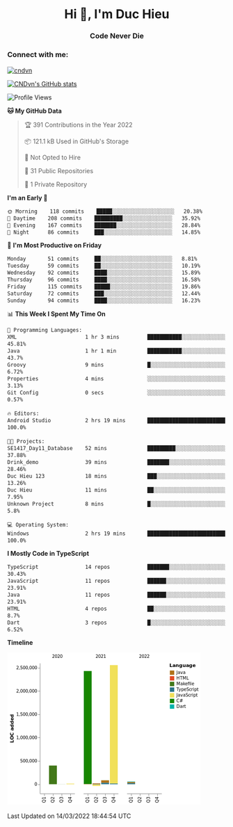 <h1 align="center">Hi 👋, I'm Duc Hieu</h1>
<h3 align="center">Code Never Die</h3>

<h3 align="left">Connect with me:</h3>
<p align="left">
<a href="https://linkedin.com/in/cndvn" target="blank"><img align="center" src="https://img.shields.io/badge/LinkedIn-0077B5?style=for-the-badge&logo=linkedin&logoColor=white" alt="cndvn"/></a>
<!--
<a href="https://fb.com/cnd.duchieu" target="blank"><img align="center" src="https://img.shields.io/badge/Facebook-1877F2?style=for-the-badge&logo=facebook&logoColor=white" alt="cnd.duchieu"/></a>
 -->
</p>

[![CNDvn's GitHub stats](https://github-readme-stats.vercel.app/api?username=cndvn)](https://github.com/anuraghazra/github-readme-stats)

<!--START_SECTION:waka-->
![Profile Views](http://img.shields.io/badge/Profile%20Views-2-blue)

**🐱 My GitHub Data** 

> 🏆 391 Contributions in the Year 2022
 > 
> 📦 121.1 kB Used in GitHub's Storage 
 > 
> 🚫 Not Opted to Hire
 > 
> 📜 31 Public Repositories 
 > 
> 🔑 1 Private Repository 
 > 
**I'm an Early 🐤** 

```text
🌞 Morning    118 commits    █████░░░░░░░░░░░░░░░░░░░░   20.38% 
🌆 Daytime    208 commits    █████████░░░░░░░░░░░░░░░░   35.92% 
🌃 Evening    167 commits    ███████░░░░░░░░░░░░░░░░░░   28.84% 
🌙 Night      86 commits     ███░░░░░░░░░░░░░░░░░░░░░░   14.85%

```
📅 **I'm Most Productive on Friday** 

```text
Monday       51 commits     ██░░░░░░░░░░░░░░░░░░░░░░░   8.81% 
Tuesday      59 commits     ██░░░░░░░░░░░░░░░░░░░░░░░   10.19% 
Wednesday    92 commits     ████░░░░░░░░░░░░░░░░░░░░░   15.89% 
Thursday     96 commits     ████░░░░░░░░░░░░░░░░░░░░░   16.58% 
Friday       115 commits    █████░░░░░░░░░░░░░░░░░░░░   19.86% 
Saturday     72 commits     ███░░░░░░░░░░░░░░░░░░░░░░   12.44% 
Sunday       94 commits     ████░░░░░░░░░░░░░░░░░░░░░   16.23%

```


📊 **This Week I Spent My Time On** 

```text
💬 Programming Languages: 
XML                      1 hr 3 mins         ███████████░░░░░░░░░░░░░░   45.81% 
Java                     1 hr 1 min          ███████████░░░░░░░░░░░░░░   43.7% 
Groovy                   9 mins              █░░░░░░░░░░░░░░░░░░░░░░░░   6.72% 
Properties               4 mins              ░░░░░░░░░░░░░░░░░░░░░░░░░   3.13% 
Git Config               0 secs              ░░░░░░░░░░░░░░░░░░░░░░░░░   0.57%

🔥 Editors: 
Android Studio           2 hrs 19 mins       █████████████████████████   100.0%

🐱‍💻 Projects: 
SE1417_Day11_Database    52 mins             █████████░░░░░░░░░░░░░░░░   37.88% 
Drink_demo               39 mins             ███████░░░░░░░░░░░░░░░░░░   28.46% 
Duc Hieu 123             18 mins             ███░░░░░░░░░░░░░░░░░░░░░░   13.26% 
Duc Hieu                 11 mins             ██░░░░░░░░░░░░░░░░░░░░░░░   7.95% 
Unknown Project          8 mins              █░░░░░░░░░░░░░░░░░░░░░░░░   5.8%

💻 Operating System: 
Windows                  2 hrs 19 mins       █████████████████████████   100.0%

```

**I Mostly Code in TypeScript** 

```text
TypeScript               14 repos            ███████░░░░░░░░░░░░░░░░░░   30.43% 
JavaScript               11 repos            ██████░░░░░░░░░░░░░░░░░░░   23.91% 
Java                     11 repos            ██████░░░░░░░░░░░░░░░░░░░   23.91% 
HTML                     4 repos             ██░░░░░░░░░░░░░░░░░░░░░░░   8.7% 
Dart                     3 repos             █░░░░░░░░░░░░░░░░░░░░░░░░   6.52%

```


**Timeline**

![Chart not found](https://raw.githubusercontent.com/CNDvn/CNDvn/main/charts/bar_graph.png) 


 Last Updated on 14/03/2022 18:44:54 UTC
<!--END_SECTION:waka-->
